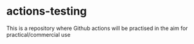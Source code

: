 # actions-testing
This is a repository where Github actions will be practised in the aim for practical/commercial use
 
